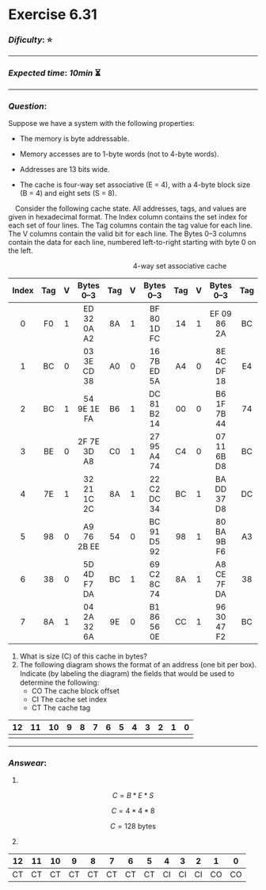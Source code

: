 Exercise 6.31
==============

### ***Dificulty***: :star:  

---

### ***Expected time***: ***10min*** :hourglass_flowing_sand:

---

### ***Question***:
Suppose we have a system with the following properties:  

- The memory is byte addressable.  

- Memory accesses are to 1-byte words (not to 4-byte words).  

- Addresses are 13 bits wide.  

- The cache is four-way set associative (E = 4), with a 4-byte block size (B = 4) and eight sets (S = 8).  

&emsp;Consider the following cache state. All addresses, tags, and values are given in hexadecimal format. The Index column contains the set index for each set of four lines. The Tag columns contain the tag value for each line. The V columns contain the valid bit for each line. The Bytes 0–3 columns contain the data for each line, numbered left-to-right starting with byte 0 on the left.  

&emsp;&emsp;&emsp;&emsp;&emsp;&emsp;&emsp;&emsp;&emsp;&emsp;&emsp;&emsp;&emsp;&emsp;&emsp;&emsp;&emsp;&emsp;4-way set associative cache

| Index | Tag | V | Bytes 0–3        | Tag | V | Bytes 0–3        | Tag | V | Bytes 0–3        | Tag | V | Bytes 0–3        |
| :---: | :-: |:-:| :---------------: | :-: |:-:| :---------------: | :-: |:-:| :---------------: | :-: |:-:| :---------------: |
| 0     | F0  | 1 | ED 32 0A A2       | 8A  | 1 | BF 80 1D FC       | 14  | 1 | EF 09 86 2A       | BC  | 0 | 25 44 6F 1A       |
| 1     | BC  | 0 | 03 3E CD 38       | A0  | 0 | 16 7B ED 5A       | A4  | 0 | 8E 4C DF 18       | E4  | 1 | FB B7 12 02       |
| 2     | BC  | 1 | 54 9E 1E FA       | B6  | 1 | DC 81 B2 14       | 00  | 0 | B6 1F 7B 44       | 74  | 0 | 10 F5 B8 2E       |
| 3     | BE  | 0 | 2F 7E 3D A8       | C0  | 1 | 27 95 A4 74       | C4  | 0 | 07 11 6B D8       | BC  | 0 | C7 B7 AF C2       |
| 4     | 7E  | 1 | 32 21 1C 2C       | 8A  | 1 | 22 C2 DC 34       | BC  | 1 | BA DD 37 D8       | DC  | 0 | E7 A2 39 BA       |
| 5     | 98  | 0 | A9 76 2B EE       | 54  | 0 | BC 91 D5 92       | 98  | 1 | 80 BA 9B F6       | A3  | 1 | 48 16 81 0A       |
| 6     | 38  | 0 | 5D 4D F7 DA       | BC  | 1 | 69 C2 8C 74       | 8A  | 1 | A8 CE 7F DA       | 38  | 1 | FA 93 EB 48       |
| 7     | 8A  | 1 | 04 2A 32 6A       | 9E  | 0 | B1 86 56 0E       | CC  | 1 | 96 30 47 F2       | BC  | 1 | F8 1D 42 30       |  

1. What is size (C) of this cache in bytes?  
2. The following diagram shows the format of an address (one bit per box). Indicate (by labeling the diagram) the ﬁelds that would be used to determine the following:  
    - CO The cache block offset
    - CI The cache set index
    - CT The cache tag  

| 12        |   11   |   10  |   9    |   8    |   7    |    6   |    5   |    4  |    3   |    2   |    1   |    0   |
| --------- | ------ | ----- | ------ | ------ | ------ | ------ | ------ | ----- | ------ | ------ | ------ | ------ |
|           |        |       |        |        |        |        |        |       |        |        |        |        |  


---  

### ***Answear***:  
1. 
$$ C = B * E * S $$

$$ C = 4 * 4 * 8 $$

$$ C = 128\text{ bytes} $$


2. 
| 12        |   11   |   10  |   9    |   8    |   7    |    6   |    5   |    4  |    3   |    2   |    1   |    0   |
| --------- | ------ | ----- | ------ | ------ | ------ | ------ | ------ | ----- | ------ | ------ | ------ | ------ |
|    CT     |   CT   |   CT  |   CT   |   CT   |   CT   |   CT   |   CT   |   CI  |   CI   |   CI   |   CO   |   CO   |  